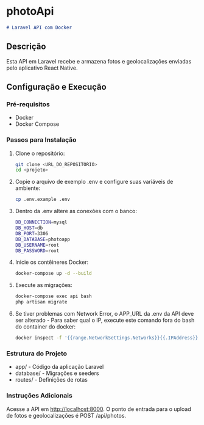 # photoApi

```markdown
# Laravel API com Docker
```

## Descrição

Esta API em Laravel recebe e armazena fotos e geolocalizações enviadas pelo aplicativo React Native.

## Configuração e Execução

### Pré-requisitos

- Docker
- Docker Compose

### Passos para Instalação

1. Clone o repositório:

   ```bash
   git clone <URL_DO_REPOSITÓRIO>
   cd <projeto>
   ```

2. Copie o arquivo de exemplo .env e configure suas variáveis de ambiente:

    ```bash
    cp .env.example .env
    ```

3. Dentro da .env altere as conexões com o banco:

    ```bash
    DB_CONNECTION=mysql
    DB_HOST=db
    DB_PORT=3306
    DB_DATABASE=photoapp
    DB_USERNAME=root
    DB_PASSWORD=root
    ```

4. Inicie os contêineres Docker:

    ```bash
    docker-compose up -d --build
    ```

5. Execute as migrações:

    ```bash
    docker-compose exec api bash
    php artisan migrate
    ```

6. Se tiver problemas com Network Error, o APP_URL da .env da API deve ser alterado - Para saber qual o IP, execute este comando fora do bash do container do docker:

    ```bash
    docker inspect -f '{{range.NetworkSettings.Networks}}{{.IPAddress}}{{end}}' nginx
    ```

### Estrutura do Projeto

- app/ - Código da aplicação Laravel
- database/ - Migrações e seeders
- routes/ - Definições de rotas

### Instruções Adicionais

Acesse a API em <http://localhost:8000>.
O ponto de entrada para o upload de fotos e geolocalizações é POST /api/photos.
